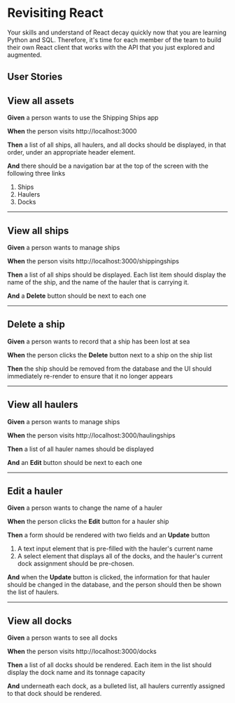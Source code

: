 # Revisiting React

Your skills and understand of React decay quickly now that you are learning Python and SQL. Therefore, it's time for each member of the team to build their own React client that works with the API that you just explored and augmented.

## User Stories

## View all assets

**Given** a person wants to use the Shipping Ships app

**When** the person visits http://localhost:3000

**Then** a list of all ships, all haulers, and all docks should be displayed, in that order, under an appropriate header element.

**And** there should be a navigation bar at the top of the screen with the following three links

1. Ships
2. Haulers
3. Docks

---

## View all ships

**Given** a person wants to manage ships

**When** the person visits http://localhost:3000/shippingships

**Then** a list of all ships should be displayed. Each list item should display the name of the ship, and the name of the hauler that is carrying it.

**And** a **Delete** button should be next to each one

---

## Delete a ship

**Given** a person wants to record that a ship has been lost at sea

**When** the person clicks the **Delete** button next to a ship on the ship list

**Then** the ship should be removed from the database and the UI should immediately re-render to ensure that it no longer appears

---

## View all haulers

**Given** a person wants to manage ships

**When** the person visits http://localhost:3000/haulingships

**Then** a list of all hauler names should be displayed

**And** an **Edit** button should be next to each one

---

## Edit a hauler

**Given** a person wants to change the name of a hauler

**When** the person clicks the **Edit** button for a hauler ship

**Then** a form should be rendered with two fields and an **Update** button

1. A text input element that is pre-filled with the hauler's current name
2. A select element that displays all of the docks, and the hauler's current dock assignment should be pre-chosen.

**And** when the **Update** button is clicked, the information for that hauler should be changed in the database, and the person should then be shown the list of haulers.

---

## View all docks

**Given** a person wants to see all docks

**When** the person visits http://localhost:3000/docks

**Then** a list of all docks should be rendered. Each item in the list should display the dock name and its tonnage capacity

**And** underneath each dock, as a bulleted list, all haulers currently assigned to that dock should be rendered.


